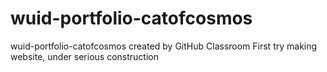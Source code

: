# wuid-portfolio-catofcosmos
wuid-portfolio-catofcosmos created by GitHub Classroom
First try making website, under serious construction
